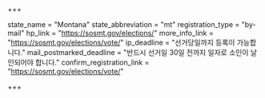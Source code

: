 +++

state_name = "Montana"
state_abbreviation = "mt"
registration_type = "by-mail"
hp_link = "https://sosmt.gov/elections/"
more_info_link = "https://sosmt.gov/elections/vote/"
ip_deadline = "선거당일까지 등록이 가능합니다."
mail_postmarked_deadline = "반드시 선거일 30일 전까지 일자로 소인이 날인되어야 합니다."
confirm_registration_link = "https://sosmt.gov/elections/vote/"

+++